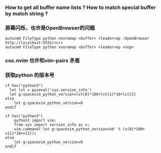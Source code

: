 ### How to get all buffer name lists ? How to match special buffer by match string ? 

### 屏幕闪烁，也许是OpenBrowser的问题
```
autocmd FileType python nnoremap <buffer> <leader>op :OpenBrowser http://localhost:5555/<cr>
autocmd FileType python vnoremap <buffer> <leader>op <nop>
```

### coc.nvim 也许和vim-pairs 矛盾

### 获取python 的版本号

```
if has("python3")
  let lst = pyxeval('sys.version_info')
  let g:spacevim_python_version=lst[0]*100+lst[1]*10+lst[2]
else
    let g:spacevim_python_version=0
endif

```

```
if has("python3")
    python3 import vim; 
    from sys import version_info as v; 
    vim.command('let g:spacevim_python_version=%d' % (v[0]*100+ v[1]*10+v[2]))
else
    let g:spacevim_python_version=0
endif

```
